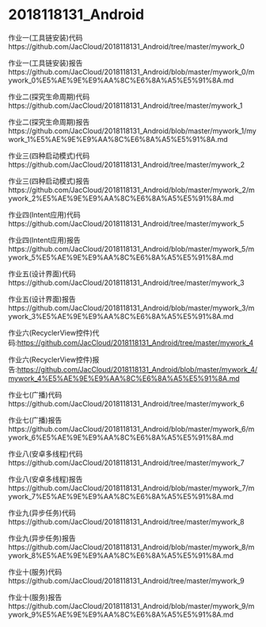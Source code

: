 # 2018118131_Android

作业一(工具链安装)代码https://github.com/JacCloud/2018118131_Android/tree/master/mywork_0

作业一(工具链安装)报告https://github.com/JacCloud/2018118131_Android/blob/master/mywork_0/mywork_0%E5%AE%9E%E9%AA%8C%E6%8A%A5%E5%91%8A.md



作业二(探究生命周期)代码https://github.com/JacCloud/2018118131_Android/tree/master/mywork_1

作业二(探究生命周期)报告https://github.com/JacCloud/2018118131_Android/blob/master/mywork_1/mywork_1%E5%AE%9E%E9%AA%8C%E6%8A%A5%E5%91%8A.md



作业三(四种启动模式)代码https://github.com/JacCloud/2018118131_Android/tree/master/mywork_2

作业三(四种启动模式)报告https://github.com/JacCloud/2018118131_Android/blob/master/mywork_2/mywork_2%E5%AE%9E%E9%AA%8C%E6%8A%A5%E5%91%8A.md



作业四(Intent应用)代码https://github.com/JacCloud/2018118131_Android/tree/master/mywork_5

作业四(Intent应用)报告https://github.com/JacCloud/2018118131_Android/blob/master/mywork_5/mywork_5%E5%AE%9E%E9%AA%8C%E6%8A%A5%E5%91%8A.md



作业五(设计界面)代码https://github.com/JacCloud/2018118131_Android/tree/master/mywork_3

作业五(设计界面)报告https://github.com/JacCloud/2018118131_Android/blob/master/mywork_3/mywork_3%E5%AE%9E%E9%AA%8C%E6%8A%A5%E5%91%8A.md



作业六(RecyclerView控件)代码:https://github.com/JacCloud/2018118131_Android/tree/master/mywork_4

作业六(RecyclerView控件)报告:https://github.com/JacCloud/2018118131_Android/blob/master/mywork_4/mywork_4%E5%AE%9E%E9%AA%8C%E6%8A%A5%E5%91%8A.md



作业七(广播)代码https://github.com/JacCloud/2018118131_Android/tree/master/mywork_6

作业七(广播)报告https://github.com/JacCloud/2018118131_Android/blob/master/mywork_6/mywork_6%E5%AE%9E%E9%AA%8C%E6%8A%A5%E5%91%8A.md



作业八(安卓多线程)代码https://github.com/JacCloud/2018118131_Android/tree/master/mywork_7

作业八(安卓多线程)报告https://github.com/JacCloud/2018118131_Android/blob/master/mywork_7/mywork_7%E5%AE%9E%E9%AA%8C%E6%8A%A5%E5%91%8A.md



作业九(异步任务)代码https://github.com/JacCloud/2018118131_Android/tree/master/mywork_8

作业九(异步任务)报告https://github.com/JacCloud/2018118131_Android/blob/master/mywork_8/mywork_8%E5%AE%9E%E9%AA%8C%E6%8A%A5%E5%91%8A.md



作业十(服务)代码https://github.com/JacCloud/2018118131_Android/tree/master/mywork_9

作业十(服务)报告https://github.com/JacCloud/2018118131_Android/blob/master/mywork_9/mywork_9%E5%AE%9E%E9%AA%8C%E6%8A%A5%E5%91%8A.md